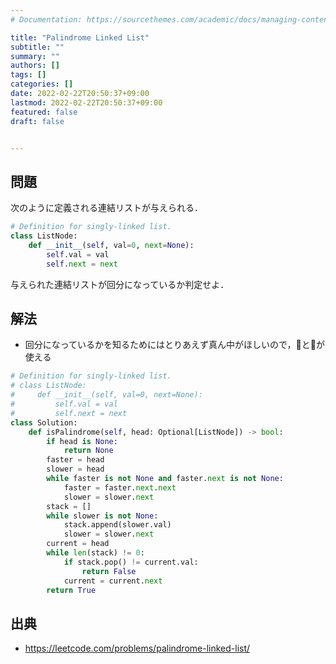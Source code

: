 ```yaml
---
# Documentation: https://sourcethemes.com/academic/docs/managing-content/

title: "Palindrome Linked List"
subtitle: ""
summary: ""
authors: []
tags: []
categories: []
date: 2022-02-22T20:50:37+09:00
lastmod: 2022-02-22T20:50:37+09:00
featured: false
draft: false


---
```


## 問題

次のように定義される連結リストが与えられる．

```python
# Definition for singly-linked list.
class ListNode:
    def __init__(self, val=0, next=None):
        self.val = val
        self.next = next
```

与えられた連結リストが回分になっているか判定せよ．

## 解法

- 回分になっているかを知るためにはとりあえず真ん中がほしいので，🐰と🐢が使える

```python
# Definition for singly-linked list.
# class ListNode:
#     def __init__(self, val=0, next=None):
#         self.val = val
#         self.next = next
class Solution:
    def isPalindrome(self, head: Optional[ListNode]) -> bool:
        if head is None:
            return None
        faster = head
        slower = head
        while faster is not None and faster.next is not None:
            faster = faster.next.next
            slower = slower.next
        stack = []
        while slower is not None:
            stack.append(slower.val)
            slower = slower.next
        current = head
        while len(stack) != 0:
            if stack.pop() != current.val:
                return False
            current = current.next
        return True
```

## 出典

- https://leetcode.com/problems/palindrome-linked-list/
